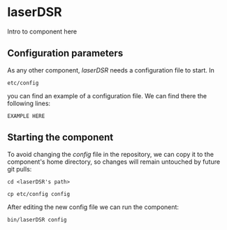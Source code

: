 # laserDSR
Intro to component here


## Configuration parameters
As any other component, *laserDSR* needs a configuration file to start. In
```
etc/config
```
you can find an example of a configuration file. We can find there the following lines:
```
EXAMPLE HERE
```

## Starting the component
To avoid changing the *config* file in the repository, we can copy it to the component's home directory, so changes will remain untouched by future git pulls:

```
cd <laserDSR's path> 
```
```
cp etc/config config
```

After editing the new config file we can run the component:

```
bin/laserDSR config
```
